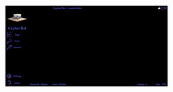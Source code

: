 ![Screenshot](https://raw.githubusercontent.com/Cryakl/Ultimate-RAT-Collection/refs/heads/main/CypherRat/Screenshot.png)
